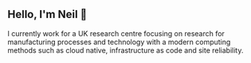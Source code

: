 <h2> Hello, I'm Neil 👋 </h2>

<p> I currently work for a UK research centre focusing on research for manufacturing processes and technology with a modern computing methods such as cloud native, infrastructure as code and site reliability.</p>

